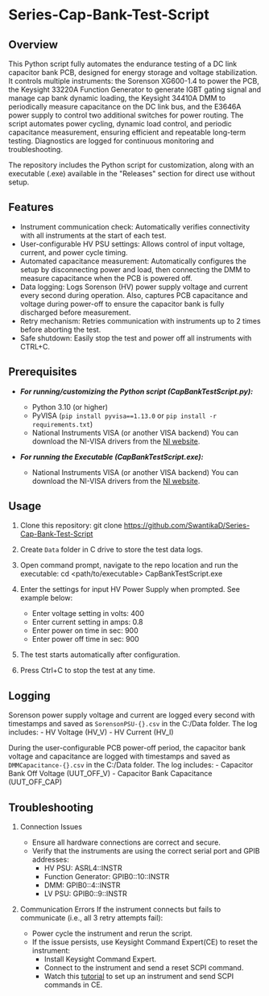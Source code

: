 # Series-Cap-Bank-Test-Script

## Overview
This Python script fully automates the endurance testing of a DC link capacitor bank PCB, designed for energy storage and voltage stabilization. It controls multiple instruments: the Sorenson XG600-1.4 to power the PCB, the Keysight 33220A Function Generator to generate IGBT gating signal and manage cap bank dynamic loading, the Keysight 34410A DMM to periodically measure capacitance on the DC link bus, and the E3646A power supply to control two additional switches for power routing. The script automates power cycling, dynamic load control, and periodic capacitance measurement, ensuring efficient and repeatable long-term testing. Diagnostics are logged for continuous monitoring and troubleshooting.

The repository includes the Python script for customization, along with an executable (.exe) available in the "Releases" section for direct use without setup.


## Features
- Instrument communication check: Automatically verifies connectivity with all instruments at the start of each test.
- User-configurable HV PSU settings: Allows control of input voltage, current, and power cycle timing.
- Automated capacitance measurement: Automatically configures the setup by disconnecting power and load, then connecting the DMM to measure capacitance when the PCB is powered off.
- Data logging: Logs Sorenson (HV) power supply voltage and current every second during operation. Also, captures PCB capacitance and voltage during power-off to ensure the capacitor bank is fully discharged before measurement. 
- Retry mechanism: Retries communication with instruments up to 2 times before aborting the test.
- Safe shutdown: Easily stop the test and power off all instruments with CTRL+C.


## Prerequisites 

- ***For running/customizing the Python script (CapBankTestScript.py):***

    - Python 3.10 (or higher)
    - PyVISA (`pip install pyvisa==1.13.0` or `pip install -r requirements.txt`)
    - National Instruments VISA (or another VISA backend)
      You can download the NI-VISA drivers from the [NI website](https://www.ni.com/en-us/support/downloads/drivers/download.ni-visa.html).

- ***For running the Executable (CapBankTestScript.exe):***

    - National Instruments VISA (or another VISA backend)
      You can download the NI-VISA drivers from the [NI website](https://www.ni.com/en-us/support/downloads/drivers/download.ni-visa.html).


## Usage
1. Clone this repository: 
    git clone https://github.com/SwantikaD/Series-Cap-Bank-Test-Script

2. Create `Data` folder in C drive to store the test data logs. 

3. Open command prompt, navigate to the repo location and run the executable:
    cd <path/to/executable>
    CapBankTestScript.exe

4. Enter the settings for input HV Power Supply when prompted. See example below:
    - Enter voltage setting in volts: 400
    - Enter current setting in amps: 0.8
    - Enter power on time in sec: 900
    - Enter power off time in sec: 900

5. The test starts automatically after configuration.

6. Press Ctrl+C to stop the test at any time. 


## Logging
Sorenson power supply voltage and current are logged every second with timestamps and saved as `SorensonPSU-{}.csv` in the C:/Data folder. The log includes:
    - HV Voltage (HV_V)
    - HV Current (HV_I)

During the user-configurable PCB power-off period, the capacitor bank voltage and capacitance are logged with timestamps and saved as `DMMCapacitance-{}.csv` in the C:/Data folder. The log includes:
    - Capacitor Bank Off Voltage (UUT_OFF_V)
    - Capacitor Bank Capacitance (UUT_OFF_CAP)

## Troubleshooting
1. Connection Issues
    - Ensure all hardware connections are correct and secure.
    - Verify that the instruments are using the correct serial port and GPIB addresses:
        - HV PSU: ASRL4::INSTR
        - Function Generator: GPIB0::10::INSTR
        - DMM: GPIB0::4::INSTR
        - LV PSU: GPIB0::9::INSTR


2. Communication Errors
    If the instrument connects but fails to communicate (i.e., all 3 retry attempts fail):
    - Power cycle the instrument and rerun the script.
    - If the issue persists, use Keysight Command Expert(CE) to reset the instrument:
        - Install Keysight Command Expert.
        - Connect to the instrument and send a reset SCPI command.
        - Watch this [tutorial](https://www.youtube.com/watch?v=nHSU6RjHCqE) to set up an instrument and send SCPI commands in CE.  
